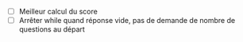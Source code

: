 - [ ] Meilleur calcul du score
- [ ] Arrêter while quand réponse vide, pas de demande de nombre de questions au départ
